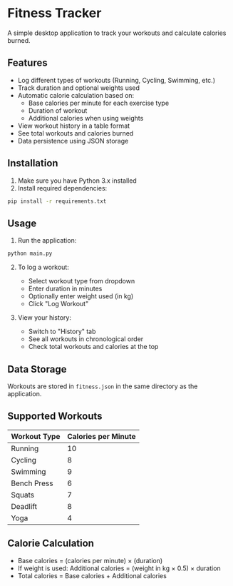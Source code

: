 # Fitness Tracker

A simple desktop application to track your workouts and calculate calories burned.

## Features

- Log different types of workouts (Running, Cycling, Swimming, etc.)
- Track duration and optional weights used
- Automatic calorie calculation based on:
  - Base calories per minute for each exercise type
  - Duration of workout
  - Additional calories when using weights
- View workout history in a table format
- See total workouts and calories burned
- Data persistence using JSON storage

## Installation

1. Make sure you have Python 3.x installed
2. Install required dependencies:
```bash
pip install -r requirements.txt
```

## Usage

1. Run the application:
```bash
python main.py
```

2. To log a workout:
   - Select workout type from dropdown
   - Enter duration in minutes
   - Optionally enter weight used (in kg)
   - Click "Log Workout"

3. View your history:
   - Switch to "History" tab
   - See all workouts in chronological order
   - Check total workouts and calories at the top

## Data Storage

Workouts are stored in `fitness.json` in the same directory as the application.

## Supported Workouts

| Workout Type   | Calories per Minute |
|---------------|-------------------|
| Running       | 10               |
| Cycling       | 8                |
| Swimming      | 9                |
| Bench Press   | 6                |
| Squats        | 7                |
| Deadlift      | 8                |
| Yoga          | 4                |

## Calorie Calculation

- Base calories = (calories per minute) × (duration)
- If weight is used: Additional calories = (weight in kg × 0.5) × duration
- Total calories = Base calories + Additional calories